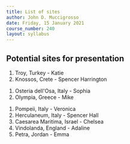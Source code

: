 ```yaml
---
title: List of sites
author: John D. Muccigrosso
date: Friday, 15 January 2021
course_number: 240
layout: syllabus
---
```


## Potential sites for presentation

1. Troy, Turkey - Katie
1. Knossos, Crete - Spencer Harrington
<!--1. Nuraghe Santu Antine, Sardinia-->
1. Osteria dell'Osa, Italy - Sophia
1. Olympia, Greece - Mike
<!--1. Murlo/Poggio Civitate, Italy-->
<!--1. Kerameikos, Greece-->
<!--1. Olynthos, Greece-->
<!--1. Cosa, Italy-->
1. Pompeii, Italy - Veronica
1. Herculaneum, Italy - Spencer Hall
1. Caesarea Maritima, Israel - Chelsea
1. Vindolanda, England - Adaline
1. Petra, Jordan - Emma
